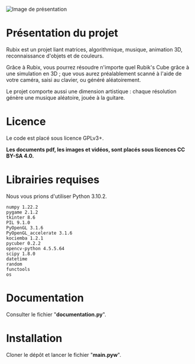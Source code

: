 ![Image de présentation](UI/images/bannière.png?raw=true "Image de présentation")

# Présentation du projet

Rubix est un projet liant matrices, algorithmique, musique, animation 3D, reconnaissance d'objets et de couleurs.

Grâce à Rubix, vous pourrez résoudre n'importe quel Rubik's Cube grâce à une simulation en 3D ; que vous aurez préalablement scanné à l'aide de votre caméra, saisi au clavier, ou généré aléatoirement.

Le projet comporte aussi une dimension artistique : chaque résolution génère une musique aléatoire, jouée à la guitare.

# Licence

Le code est placé sous licence GPLv3+.

__Les documents pdf, les images et vidéos, sont placés sous licences CC BY-SA 4.0.__

# Librairies requises

Nous vous prions d'utiliser Python 3.10.2.

    numpy 1.22.2
    pygame 2.1.2
    tkinter 8.6
    PIL 9.1.0
    PyOpenGL 3.1.6
    PyOpenGL_accelerate 3.1.6
    kociemba 1.2.1
    pycuber 0.2.2
    opencv-python 4.5.5.64
    scipy 1.8.0
    datetime
    random
    functools
    os

# Documentation

Consulter le fichier "__documentation.py__".

# Installation

Cloner le dépôt et lancer le fichier "__main.pyw__".
